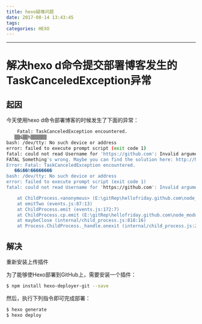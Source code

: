 ```yaml
---
title: hexo疑难问题
date: 2017-08-14 13:43:45
tags:
categories: HEXO
---
```

------

<!-- more -->

# 解决hexo d命令提交部署博客发生的TaskCanceledException异常

## 起因

今天使用hexo d命令部署博客的时候发生了下面的异常：

```bash
    Fatal: TaskCanceledException encountered.
   ▒▒ȡ▒▒һ▒▒▒▒▒▒
bash: /dev/tty: No such device or address
error: failed to execute prompt script (exit code 1)
fatal: could not read Username for 'https://github.com': Invalid argument
FATAL Something's wrong. Maybe you can find the solution here: http://hexo.io/docs/troubleshooting.html
Error: Fatal: TaskCanceledException encountered.
   ��ȡ��һ��������
bash: /dev/tty: No such device or address
error: failed to execute prompt script (exit code 1)
fatal: could not read Username for 'https://github.com': Invalid argument

    at ChildProcess.<anonymous> (E:\gitRep\hellofriday.github.com\node_modules\hexo-util\lib\spawn.js:37:17)
    at emitTwo (events.js:87:13)
    at ChildProcess.emit (events.js:172:7)
    at ChildProcess.cp.emit (E:\gitRep\hellofriday.github.com\node_modules\cross-spawn\lib\enoent.js:40:29)
    at maybeClose (internal/child_process.js:818:16)
    at Process.ChildProcess._handle.onexit (internal/child_process.js:211:5)
```
## 解决 

重新安装上传插件

为了能够使Hexo部署到GitHub上，需要安装一个插件：

```bash
$ npm install hexo-deployer-git --save
```
然后，执行下列指令即可完成部署：
```bash
$ hexo generate
$ hexo deploy
```
